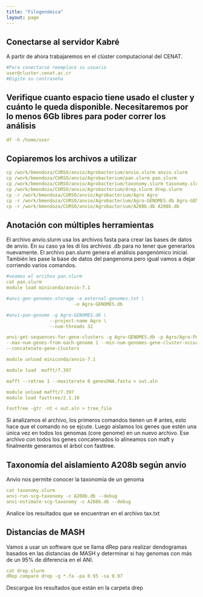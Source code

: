 ```yaml
---
title: "Filogenómica"
layout: page
---
```

## Conectarse al servidor Kabré
A partir de ahora trabajaremos en el clúster computacional del CENAT.
```yml
#Para conectarse reemplace su usuario
user@cluster.cenat.ac.cr
#Digite su contraseña
```
## Verifique cuanto espacio tiene usado el cluster y cuánto le queda disponible. Necesitaremos por lo menos 6Gb libres para poder correr los análisis
```yml
df -h /home/user
```

## Copiaremos los archivos a utilizar
```yml
cp /work/bmendoza/CURSO/anvio/Agrobacterium/anvio.slurm anvio.slurm
cp /work/bmendoza/CURSO/anvio/Agrobacterium/pan.slurm pan.slurm
cp /work/bmendoza/CURSO/anvio/Agrobacterium/taxonomy.slurm taxonomy.slurm
cp /work/bmendoza/CURSO/anvio/Agrobacterium/drep.slurm drep.slurm
cp -r /work/bmendoza/CURSO/anvio/Agrobacterium/Agro Agro
cp -r /work/bmendoza/CURSO/anvio/Agrobacterium/Agro-GENOMES.db Agro-GENOMES.db
cp -r /work/bmendoza/CURSO/anvio/Agrobacterium/A208b.db A208b.db

```

## Anotación con múltiples herramientas 
El archivo anvio.slurm usa los archivos fasta para crear las bases de datos de anvio.
En su caso ya les di los archivos .db para no tener que generarlos nuevamente.
El archivo pan.slurm genera el análisis pangenómico inicial. También les pase la base de datos del pangenoma pero igual vamos a dejar corriendo varios comandos.
```yml
#veamos el arcihvo pan.slurm
cat pan.slurm
module load miniconda/anvio-7.1

#anvi-gen-genomes-storage -e external-genomes.txt \
                         -o Agro-GENOMES.db

#anvi-pan-genome -g Agro-GENOMES.db \
                --project-name Agro \
                --num-threads 32

anvi-get-sequences-for-gene-clusters -g Agro-GENOMES.db -p Agro/Agro-PAN.db -o genesDNA.fasta \
--max-num-genes-from-each-genome 1 --min-num-genomes-gene-cluster-occurs 41 --report-DNA-sequences \
--concatenate-gene-clusters

module unload miniconda/anvio-7.1

module load  mafft/7.397

mafft --retree 1 --maxiterate 0 genesDNA.fasta > out.aln

module unload mafft/7.397
module load fasttree/2.1.10

FastTree -gtr -nt < out.aln > tree_file
```
Si analizamos el archivo, los primeros comandos tienen un # antes, esto hace que el comando no se ejcute.
Luego aislamos los genes que estén una única vez en todos los genomas (core genome) en un nuevo archivo.
Ese archivo con todos los genes concatenados lo alineamos con maft y finalmente generamos el árbol con fasttree. 

## Taxonomía del aislamiento A208b según anvio
Anvio nos permite conocer la taxonomía de un genoma
```yml
cat taxonomy.slurm
anvi-run-scg-taxonomy -c A208b.db --debug
anvi-estimate-scg-taxonomy -c A208b.db --debug
```
Analice los resultados que se encuentran en el archivo tax.txt

## Distancias de MASH 
Vamos a usar un software que se llama dRep para realizar dendogramas basados en las distancias de MASH y determinar si hay genomas con más de un 95% de diferencia en el ANI.
```yml
cat drep.slurm
dRep compare drep -g *.fa -pa 0.95 -sa 0.97
```
Descargue los resultados que están en la carpeta drep
